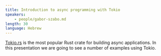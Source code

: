 ```yaml
---
title: Introduction to async programming with Tokio
speakers:
    - people/gabor-szabo.md
length: 30
language: Hebrew
---
```


[Tokio.rs](https://tokio.rs/) is the most popular Rust crate for building async applications. In this presentation we are going to see a number of examples using Tokio.

